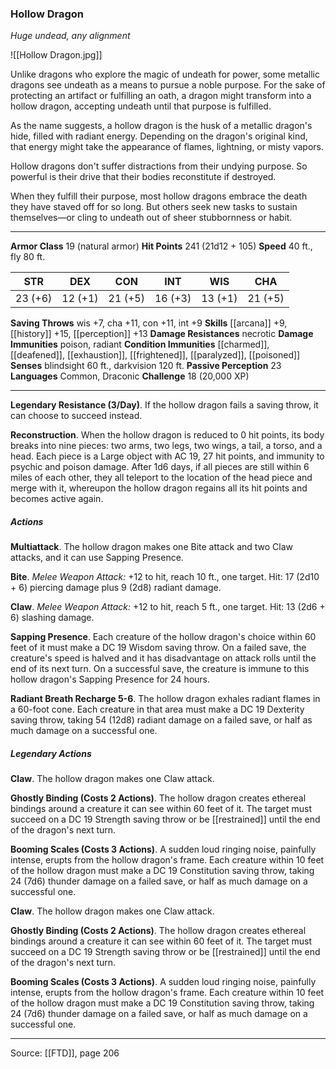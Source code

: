 ### Hollow Dragon
_Huge undead, any alignment_

![[Hollow Dragon.jpg]]

Unlike dragons who explore the magic of undeath for power, some metallic dragons see undeath as a means to pursue a noble purpose. For the sake of protecting an artifact or fulfilling an oath, a dragon might transform into a hollow dragon, accepting undeath until that purpose is fulfilled.

As the name suggests, a hollow dragon is the husk of a metallic dragon's hide, filled with radiant energy. Depending on the dragon's original kind, that energy might take the appearance of flames, lightning, or misty vapors.

Hollow dragons don't suffer distractions from their undying purpose. So powerful is their drive that their bodies reconstitute if destroyed.

When they fulfill their purpose, most hollow dragons embrace the death they have staved off for so long. But others seek new tasks to sustain themselves—or cling to undeath out of sheer stubbornness or habit.




---

**Armor Class** 19 (natural armor)
**Hit Points** 241 (21d12 + 105)
**Speed** 40 ft., fly 80 ft.

| STR     | DEX     | CON     | INT     | WIS     | CHA     |
|---------|---------|---------|---------|---------|---------|
| 23 (+6) | 12 (+1) | 21 (+5) | 16 (+3) | 13 (+1) | 21 (+5) |

**Saving Throws** wis +7, cha +11, con +11, int +9
**Skills** [[arcana]] +9, [[history]] +15, [[perception]] +13
**Damage Resistances** necrotic
**Damage Immunities** poison, radiant
**Condition Immunities** [[charmed]], [[deafened]], [[exhaustion]], [[frightened]], [[paralyzed]], [[poisoned]]
**Senses** blindsight 60 ft., darkvision 120 ft.
**Passive Perception** 23
**Languages** Common, Draconic
**Challenge** 18 (20,000 XP)

---

**Legendary Resistance (3/Day)**. If the hollow dragon fails a saving throw, it can choose to succeed instead.

**Reconstruction**. When the hollow dragon is reduced to 0 hit points, its body breaks into nine pieces: two arms, two legs, two wings, a tail, a torso, and a head. Each piece is a Large object with AC 19, 27 hit points, and immunity to psychic and poison damage. After 1d6 days, if all pieces are still within 6 miles of each other, they all teleport to the location of the head piece and merge with it, whereupon the hollow dragon regains all its hit points and becomes active again.

##### Actions
**Multiattack**. The hollow dragon makes one Bite attack and two Claw attacks, and it can use Sapping Presence.

**Bite**. _Melee Weapon Attack:_ +12 to hit, reach 10 ft., one target. Hit: 17 (2d10 + 6) piercing damage plus 9 (2d8) radiant damage.

**Claw**. _Melee Weapon Attack:_ +12 to hit, reach 5 ft., one target. Hit: 13 (2d6 + 6) slashing damage.

**Sapping Presence**. Each creature of the hollow dragon's choice within 60 feet of it must make a DC 19 Wisdom saving throw. On a failed save, the creature's speed is halved and it has disadvantage on attack rolls until the end of its next turn. On a successful save, the creature is immune to this hollow dragon's Sapping Presence for 24 hours.

**Radiant Breath Recharge 5-6**. The hollow dragon exhales radiant flames in a 60-foot cone. Each creature in that area must make a DC 19 Dexterity saving throw, taking 54 (12d8) radiant damage on a failed save, or half as much damage on a successful one.

##### Legendary Actions
**Claw**. The hollow dragon makes one Claw attack.

**Ghostly Binding (Costs 2 Actions)**. The hollow dragon creates ethereal bindings around a creature it can see within 60 feet of it. The target must succeed on a DC 19 Strength saving throw or be [[restrained]] until the end of the dragon's next turn.

**Booming Scales (Costs 3 Actions)**. A sudden loud ringing noise, painfully intense, erupts from the hollow dragon's frame. Each creature within 10 feet of the hollow dragon must make a DC 19 Constitution saving throw, taking 24 (7d6) thunder damage on a failed save, or half as much damage on a successful one.

**Claw**. The hollow dragon makes one Claw attack.

**Ghostly Binding (Costs 2 Actions)**. The hollow dragon creates ethereal bindings around a creature it can see within 60 feet of it. The target must succeed on a DC 19 Strength saving throw or be [[restrained]] until the end of the dragon's next turn.

**Booming Scales (Costs 3 Actions)**. A sudden loud ringing noise, painfully intense, erupts from the hollow dragon's frame. Each creature within 10 feet of the hollow dragon must make a DC 19 Constitution saving throw, taking 24 (7d6) thunder damage on a failed save, or half as much damage on a successful one.


---

Source: [[FTD]], page 206